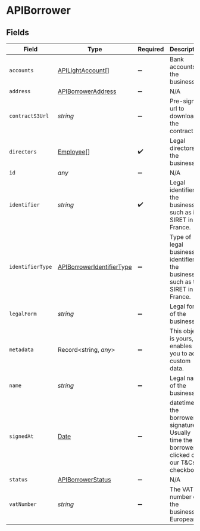 # APIBorrower


## Fields

| Field                                                                                         | Type                                                                                          | Required                                                                                      | Description                                                                                   |
| --------------------------------------------------------------------------------------------- | --------------------------------------------------------------------------------------------- | --------------------------------------------------------------------------------------------- | --------------------------------------------------------------------------------------------- |
| `accounts`                                                                                    | [APILightAccount](../../models/shared/apilightaccount.md)[]                                   | :heavy_minus_sign:                                                                            | Bank accounts of the business.                                                                |
| `address`                                                                                     | [APIBorrowerAddress](../../models/shared/apiborroweraddress.md)                               | :heavy_minus_sign:                                                                            | N/A                                                                                           |
| `contractS3Url`                                                                               | *string*                                                                                      | :heavy_minus_sign:                                                                            | Pre-signed url to download the contract                                                       |
| `directors`                                                                                   | [Employee](../../models/shared/employee.md)[]                                                 | :heavy_check_mark:                                                                            | Legal directors of the business.                                                              |
| `id`                                                                                          | *any*                                                                                         | :heavy_minus_sign:                                                                            | N/A                                                                                           |
| `identifier`                                                                                  | *string*                                                                                      | :heavy_check_mark:                                                                            | Legal identifier of the business, such as its SIRET in France.                                |
| `identifierType`                                                                              | [APIBorrowerIdentifierType](../../models/shared/apiborroweridentifiertype.md)                 | :heavy_minus_sign:                                                                            | Type of legal business identifier of the business, such as the SIRET in France.               |
| `legalForm`                                                                                   | *string*                                                                                      | :heavy_minus_sign:                                                                            | Legal form of the business.                                                                   |
| `metadata`                                                                                    | Record<string, *any*>                                                                         | :heavy_minus_sign:                                                                            | This object is yours, it enables you to add custom data.                                      |
| `name`                                                                                        | *string*                                                                                      | :heavy_minus_sign:                                                                            | Legal name of the business.                                                                   |
| `signedAt`                                                                                    | [Date](https://developer.mozilla.org/en-US/docs/Web/JavaScript/Reference/Global_Objects/Date) | :heavy_minus_sign:                                                                            | datetime of the borrower's signature. Usually time the borrower clicked on our T&Cs checkbox  |
| `status`                                                                                      | [APIBorrowerStatus](../../models/shared/apiborrowerstatus.md)                                 | :heavy_minus_sign:                                                                            | N/A                                                                                           |
| `vatNumber`                                                                                   | *string*                                                                                      | :heavy_minus_sign:                                                                            | The VAT number of the business, if European                                                   |